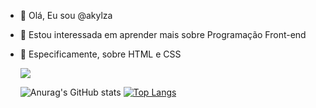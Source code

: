 - 👋 Olá, Eu sou @akylza
- 👀 Estou interessada em aprender mais sobre Programação Front-end
- 🥰 Especificamente, sobre HTML e CSS

  <a href="https://www.linkedin.com/in/akylza" target="_blank"><img src="https://img.shields.io/badge/-LinkedIn-%230077B5?style=for-the-badge&logo=linkedin&logoColor=white" target="_blank"></a> 
  
  ![Anurag's GitHub stats](https://github-readme-stats.vercel.app/api?username=akylza&show_icons=true&theme=radical) [![Top Langs](https://github-readme-stats.vercel.app/api/top-langs/?username=akylza&layout=compact)](https://github.com/anuraghazra/github-readme-stats)


